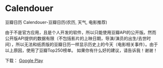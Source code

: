 # Calendouer
豆瓣日历
Calendouer-豆瓣日历(农历, 天气, 电影推荐)

由于不是官方应用，且是个人开发的软件，所以只能使用豆瓣API的公开版。然而公开版API提供的数据有限（不包括影片的上映日期，导演/演员的出生/去世时间），所以无法和纸质版的豆瓣日历一样显示历史上的今天（电影相关事件）。由于以上原因，使用了豆瓣Top250榜单。
如果你有什么好的建议，请告诉我！谢谢！

下载：
[Google Play](https://www.douban.com/link2/?url=https%3A%2F%2Fplay.google.com%2Fstore%2Fapps%2Fdetails%3Fid%3Dcn.sealiu.calendouer)
